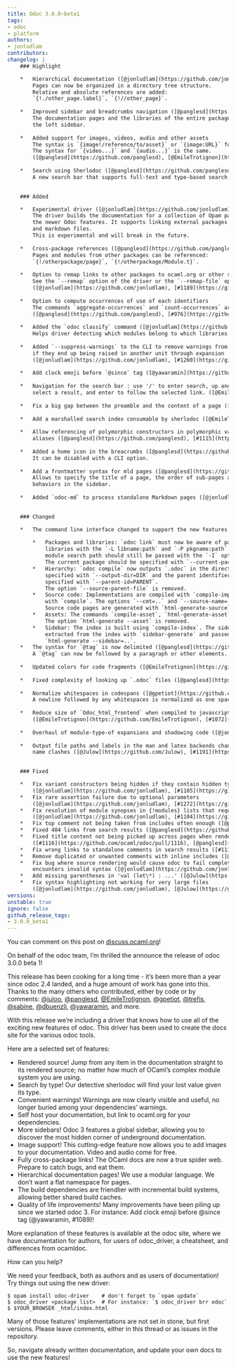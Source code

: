 ```yaml
---
title: Odoc 3.0.0~beta1
tags:
- odoc
- platform
authors:
- jonludlam
contributors:
changelog: |
    ### Highlight

    *   Hierarchical documentation ([@jonludlam](https://github.com/jonludlam), [@panglesd](https://github.com/panglesd), [@Julow](https://github.com/Julow))  
        Pages can now be organized in a directory tree structure.  
        Relative and absolute references are added:  
        `{!./other_page.label}`, `{!//other_page}`.
        
    *   Improved sidebar and breadcrumbs navigation ([@panglesd](https://github.com/panglesd), [@gpetiot](https://github.com/gpetiot))  
        The documentation pages and the libraries of the entire package are shown on  
        the left sidebar.
        
    *   Added support for images, videos, audio and other assets  
        The syntax is `{image!/reference/to/asset}` or `{image:URL}` for images.  
        The syntax for `{video...}` and `{audio...}` is the same.  
        ([@panglesd](https://github.com/panglesd), [@EmileTrotignon](https://github.com/EmileTrotignon), [#1170](https://github.com/ocaml/odoc/pull/1170), [#1171](https://github.com/ocaml/odoc/pull/1171), [#1184](https://github.com/ocaml/odoc/pull/1184), [#1185](https://github.com/ocaml/odoc/pull/1185))
        
    *   Search using Sherlodoc ([@panglesd](https://github.com/panglesd), [@EmileTrotignon](https://github.com/EmileTrotignon), [@Julow](https://github.com/Julow))  
        A new search bar that supports full-text and type-based search.
        

    ### Added

    *   Experimental driver ([@jonludlam](https://github.com/jonludlam), [@panglesd](https://github.com/panglesd))  
        The driver builds the documentation for a collection of Opam packages using  
        the newer Odoc features. It supports linking external packages to ocaml.org  
        and markdown files.  
        This is experimental and will break in the future.
        
    *   Cross-package references ([@panglesd](https://github.com/panglesd), [@Julow](https://github.com/Julow))  
        Pages and modules from other packages can be referenced:  
        `{!/otherpackage/page}`, `{!/otherpackage/Module.t}`.
        
    *   Option to remap links to other packages to ocaml.org or other site.  
        See the `--remap` option of the driver or the `--remap-file` option of `odoc html-generate`.  
        ([@jonludlam](https://github.com/jonludlam), [#1189](https://github.com/ocaml/odoc/pull/1189), [#1248](https://github.com/ocaml/odoc/pull/1248))
        
    *   Option to compute occurrences of use of each identifiers  
        The commands `aggregate-occurrences` and `count-occurrences` are added.  
        ([@panglesd](https://github.com/panglesd), [#976](https://github.com/ocaml/odoc/pull/976), [#1076](https://github.com/ocaml/odoc/pull/1076), [#1206](https://github.com/ocaml/odoc/pull/1206))
        
    *   Added the `odoc classify` command ([@jonludlam](https://github.com/jonludlam), [#1121](https://github.com/ocaml/odoc/pull/1121))  
        Helps driver detecting which modules belong to which libraries.
        
    *   Added `--suppress-warnings` to the CLI to remove warnings from a unit, even  
        if they end up being raised in another unit through expansion  
        ([@jonludlam](https://github.com/jonludlam), [#1260](https://github.com/ocaml/odoc/pull/1260))
        
    *   Add clock emoji before `@since` tag ([@yawaramin](https://github.com/yawaramin), [#1089](https://github.com/ocaml/odoc/pull/1089))
        
    *   Navigation for the search bar : use '/' to enter search, up and down arrows to  
        select a result, and enter to follow the selected link. ([@EmileTrotignon](https://github.com/EmileTrotignon), [#1088](https://github.com/ocaml/odoc/pull/1088))
        
    *   Fix a big gap between the preamble and the content of a page ([@EmileTrotignon](https://github.com/EmileTrotignon), [#1147](https://github.com/ocaml/odoc/pull/1147))
        
    *   Add a marshalled search index consumable by sherlodoc ([@EmileTrotignon](https://github.com/EmileTrotignon), [@panglesd](https://github.com/panglesd), [#1084](https://github.com/ocaml/odoc/pull/1084))
        
    *   Allow referencing of polymorphic constructors in polymorphic variant type  
        aliases ([@panglesd](https://github.com/panglesd), [#1115](https://github.com/ocaml/odoc/pull/1115))
        
    *   Added a home icon in the breacrumbs ([@panglesd](https://github.com/panglesd), [#1251](https://github.com/ocaml/odoc/pull/1251))  
        It can be disabled with a CLI option.
        
    *   Add a frontmatter syntax for mld pages ([@panglesd](https://github.com/panglesd), [#1187](https://github.com/ocaml/odoc/pull/1187), [#1193](https://github.com/ocaml/odoc/pull/1193), [#1243](https://github.com/ocaml/odoc/pull/1243), [#1246](https://github.com/ocaml/odoc/pull/1246), [#1251](https://github.com/ocaml/odoc/pull/1251))  
        Allows to specify the title of a page, the order of sub-pages and other  
        behaviors in the sidebar.
        
    *   Added `odoc-md` to process standalone Markdown pages ([@jonludlam](https://github.com/jonludlam), [#1234](https://github.com/ocaml/odoc/pull/1234))
        

    ### Changed

    *   The command line interface changed to support the new features.
        
        *   Packages and libraries: `odoc link` must now be aware of packages and  
            libraries with the `-L libname:path` and `-P pkgname:path` options. The  
            module search path should still be passed with the `-I` option.  
            The current package should be specified with `--current-package=pkgname`.
        *   Hierarchy: `odoc compile` now outputs `.odoc` in the directory tree  
            specified with `--output-dir=DIR` and the parent identifier must be  
            specified with `--parent-id=PARENT`.  
            The option `--source-parent-file` is removed.
        *   Source code: Implementations are compiled with `compile-impl` instead of  
            with `compile`. The options `--cmt=..` and `--source-name=..` are removed.  
            Source code pages are generated with `html-generate-source`.
        *   Assets: The commands `compile-asset`, `html-generate-asset` are added.  
            The option `html-generate --asset` is removed.
        *   Sidebar: The index is built using `compile-index`. The sidebar data is  
            extracted from the index with `sidebar-generate` and passed to  
            `html-generate --sidebar=..`.
    *   The syntax for `@tag` is now delimited ([@panglesd](https://github.com/panglesd), [#1239](https://github.com/ocaml/odoc/pull/1239))  
        A `@tag` can now be followed by a paragraph or other elements.
        
    *   Updated colors for code fragments ([@EmileTrotignon](https://github.com/EmileTrotignon), [#1023](https://github.com/ocaml/odoc/pull/1023))
        
    *   Fixed complexity of looking up `.odoc` files ([@panglesd](https://github.com/panglesd), [#1075](https://github.com/ocaml/odoc/pull/1075))
        
    *   Normalize whitespaces in codespans ([@gpetiot](https://github.com/gpetiot), [#1085](https://github.com/ocaml/odoc/pull/1085))  
        A newline followed by any whitespaces is normalized as one space character.
        
    *   Reduce size of `Odoc_html_frontend` when compiled to javascript  
        ([@EmileTrotignon](https://github.com/EmileTrotignon), [#1072](https://github.com/ocaml/odoc/pull/1072))
        
    *   Overhaul of module-type-of expansions and shadowing code ([@jonludlam](https://github.com/jonludlam), [#1081](https://github.com/ocaml/odoc/pull/1081))
        
    *   Output file paths and labels in the man and latex backends changed to avoid  
        name clashes ([@Julow](https://github.com/Julow), [#1191](https://github.com/ocaml/odoc/pull/1191))
        

    ### Fixed

    *   Fix variant constructors being hidden if they contain hidden types  
        ([@jonludlam](https://github.com/jonludlam), [#1105](https://github.com/ocaml/odoc/pull/1105))
    *   Fix rare assertion failure due to optional parameters  
        ([@jonludlam](https://github.com/jonludlam), [#1272](https://github.com/ocaml/odoc/pull/1272), issue [#1001](https://github.com/ocaml/odoc/issues/1001))
    *   Fix resolution of module synopses in {!modules} lists that require --open  
        ([@jonludlam](https://github.com/jonludlam), [#1104](https://github.com/ocaml/odoc/pull/1104)}
    *   Fix top comment not being taken from includes often enough ([@panglesd](https://github.com/panglesd), [#1117](https://github.com/ocaml/odoc/pull/1117))
    *   Fixed 404 links from search results ([@panglesd](https://github.com/panglesd), [#1108](https://github.com/ocaml/odoc/pull/1108))
    *   Fixed title content not being picked up across pages when rendering references  
        ([#1116](https://github.com/ocaml/odoc/pull/1116), [@panglesd](https://github.com/panglesd))
    *   Fix wrong links to standalone comments in search results ([#1118](https://github.com/ocaml/odoc/pull/1118), [@panglesd](https://github.com/panglesd))
    *   Remove duplicated or unwanted comments with inline includes ([@Julow](https://github.com/Julow), [#1133](https://github.com/ocaml/odoc/pull/1133))
    *   Fix bug where source rendering would cause odoc to fail completely if it  
        encounters invalid syntax ([@jonludlam](https://github.com/jonludlam) [#1208](https://github.com/ocaml/odoc/pull/1208))
    *   Add missing parentheses in 'val (let\*) : ...' ([@Julow](https://github.com/Julow), [#1268](https://github.com/ocaml/odoc/pull/1268))
    *   Fix syntax highlighting not working for very large files  
        ([@jonludlam](https://github.com/jonludlam), [@Julow](https://github.com/Julow), [#1277](https://github.com/ocaml/odoc/pull/1277))
versions:
unstable: true
ignore: false
github_release_tags:
- 3.0.0_beta1
---
```


You can comment on this post on [discuss.ocaml.org](https://discuss.ocaml.org/t/ann-odoc-3-beta-release/16043)!

On behalf of the odoc team, I’m thrilled the announce the release of odoc 3.0.0 beta 1!

This release has been cooking for a long time - it’s been more than a year since odoc 2.4 landed, and a huge amount of work has gone into this. Thanks to the many others who contributed, either by code or by comments: [@juloo](https://discuss.ocaml.org/u/juloo), [@panglesd](https://discuss.ocaml.org/u/panglesd), [@EmileTrotignon](https://discuss.ocaml.org/u/emiletrotignon), [@gpetiot](https://discuss.ocaml.org/u/gpetiot), [@trefis](https://discuss.ocaml.org/u/trefis), [@sabine](https://discuss.ocaml.org/u/dbuenzli), [@dbuenzli](https://discuss.ocaml.org/u/dbuenzli), [@yawaramin](https://discuss.ocaml.org/u/yawaramin), and more.

With this release we’re including a driver that knows how to use all of the exciting new features of odoc. This driver has been used to create the docs site for the various odoc tools.

Here are a selected set of features:

* Rendered source! Jump from any item in the documentation straight to its rendered source; no matter how much of OCaml’s complex module system you are using.
* Search by type! Our detective sherlodoc will find your lost value given its type.
* Convenient warnings! Warnings are now clearly visible and useful, no longer buried among your dependencies’ warnings.
* Self host your documentation, but link to ocaml.org for your dependencies.
* More sidebars! Odoc 3 features a global sidebar, allowing you to discover the most hidden corner of underground documentation.
* Image support! This cutting-edge feature now allows you to add images to your documentation. Video and audio come for free.
* Fully cross-package links! The OCaml docs are now a true spider web. Prepare to catch bugs, and eat them.
* Hierarchical documentation pages! We use a modular language. We don’t want a flat namespace for pages.
* The build dependencies are friendlier with incremental build systems, allowing better shared build caches.
* Quality of life improvements! Many improvements have been piling up since we started odoc 3. For instance: Add clock emoji before @since tag (@yawaramin, #1089)!

More explanation of these features is available at the odoc site, where we have documentation for authors, for users of odoc_driver, a cheatsheet, and differences from ocamldoc.

How can you help?

We need your feedback, both as authors and as users of documentation! Try things out using the new driver:

```
$ opam install odoc-driver    # don't forget to `opam update`
$ odoc_driver <package list>  # For instance: `$ odoc_driver brr odoc`
$ $YOUR_BROWSER _html/index.html
```

Many of those features’ implementations are not set in stone, but first versions. Please leave comments, either in this thread or as issues in the repository.

So, navigate already written documentation, and update your own docs to use the new features!